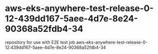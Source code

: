 # aws-eks-anywhere-test-release-0-12-439dd167-5aee-4d7e-8e24-90368a52fdb4-34
repository for use with E2E test job aws-eks-anywhere-test-release-0-12:439dd167-5aee-4d7e-8e24-90368a52fdb4-34
